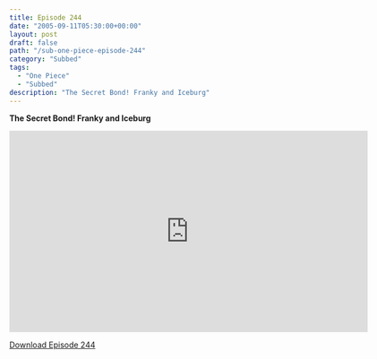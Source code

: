 ```yaml
---
title: Episode 244
date: "2005-09-11T05:30:00+00:00"
layout: post
draft: false
path: "/sub-one-piece-episode-244"
category: "Subbed"
tags:
  - "One Piece"
  - "Subbed"
description: "The Secret Bond! Franky and Iceburg"
---
```


**The Secret Bond! Franky and Iceburg**

<iframe width="640" height="360" src="https://www.rapidvideo.com/e/FXQH5C0PWL" frameborder="0" marginwidth=0 marginheight=0 scrolling=no allowfullscreen></iframe>

<a href="http://ouo.io/qs/eCodkFEQ?s=https://rapidvid.to/d/https://www.rapidvideo.com/e/FXQH5C0PWL">Download Episode 244</a>
